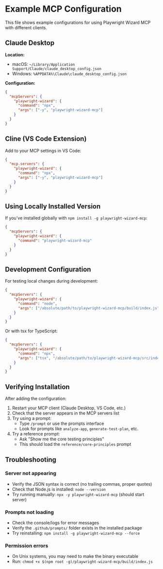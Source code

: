 # Example MCP Configuration

This file shows example configurations for using Playwright Wizard MCP with different clients.

## Claude Desktop

**Location:**
- macOS: `~/Library/Application Support/Claude/claude_desktop_config.json`
- Windows: `%APPDATA%\Claude\claude_desktop_config.json`

**Configuration:**
```json
{
  "mcpServers": {
    "playwright-wizard": {
      "command": "npx",
      "args": ["-y", "playwright-wizard-mcp"]
    }
  }
}
```

## Cline (VS Code Extension)

Add to your MCP settings in VS Code:

```json
{
  "mcp.servers": {
    "playwright-wizard": {
      "command": "npx",
      "args": ["-y", "playwright-wizard-mcp"]
    }
  }
}
```

## Using Locally Installed Version

If you've installed globally with `npm install -g playwright-wizard-mcp`:

```json
{
  "mcpServers": {
    "playwright-wizard": {
      "command": "playwright-wizard-mcp"
    }
  }
}
```

## Development Configuration

For testing local changes during development:

```json
{
  "mcpServers": {
    "playwright-wizard": {
      "command": "node",
      "args": ["/absolute/path/to/playwright-wizard-mcp/build/index.js"]
    }
  }
}
```

Or with tsx for TypeScript:

```json
{
  "mcpServers": {
    "playwright-wizard": {
      "command": "npx",
      "args": ["tsx", "/absolute/path/to/playwright-wizard-mcp/src/index.ts"]
    }
  }
}
```

## Verifying Installation

After adding the configuration:

1. Restart your MCP client (Claude Desktop, VS Code, etc.)
2. Check that the server appears in the MCP servers list
3. Try using a prompt:
   - Type `/prompt` or use the prompts interface
   - Look for prompts like `analyze-app`, `generate-test-plan`, etc.
4. Try a reference prompt:
   - Ask "Show me the core testing principles"
   - This should load the `reference/core-principles` prompt

## Troubleshooting

### Server not appearing
- Verify the JSON syntax is correct (no trailing commas, proper quotes)
- Check that Node.js is installed: `node --version`
- Try running manually: `npx -y playwright-wizard-mcp` (should start server)

### Prompts not loading
- Check the console/logs for error messages
- Verify the `.github/prompts/` folder exists in the installed package
- Try reinstalling: `npm install -g playwright-wizard-mcp --force`

### Permission errors
- On Unix systems, you may need to make the binary executable
- Run: `chmod +x $(npm root -g)/playwright-wizard-mcp/build/index.js`
